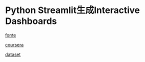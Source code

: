 # Python Streamlit生成Interactive Dashboards
[fonte](https://zhuanlan.zhihu.com/p/190366673)

[coursera](https://link.zhihu.com/?target=https%3A//www.coursera.org/learn/interactive-dashboards-streamlit-python/home/welcome)

[dataset](https://link.zhihu.com/?target=https%3A//www.kaggle.com/crowdflower/twitter-airline-sentiment)